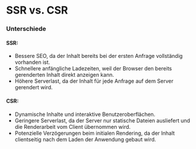 # SSR vs. CSR
### Unterschiede
#### SSR:

- Bessere SEO, da der Inhalt bereits bei der ersten Anfrage vollständig vorhanden ist.
- Schnellere anfängliche Ladezeiten, weil der Browser den bereits gerenderten Inhalt direkt anzeigen kann.
- Höhere Serverlast, da der Inhalt für jede Anfrage auf dem Server gerendert wird.
#### CSR:

- Dynamische Inhalte und interaktive Benutzeroberflächen.
- Geringere Serverlast, da der Server nur statische Dateien ausliefert und die Renderarbeit vom Client übernommen wird.
- Potenzielle Verzögerungen beim initialen Rendering, da der Inhalt clientseitig nach dem Laden der Anwendung gebaut wird.